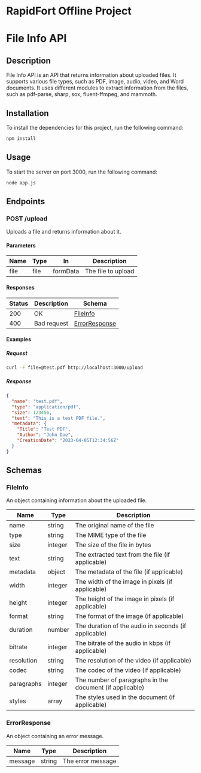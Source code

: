 # RapidFort Offline Project
# File Info API

## Description

File Info API is an API that returns information about uploaded files. It supports various file types, such as PDF, image, audio, video, and Word documents. It uses different modules to extract information from the files, such as pdf-parse, sharp, sox, fluent-ffmpeg, and mammoth.

## Installation

To install the dependencies for this project, run the following command:

```bash
npm install
```

## Usage

To start the server on port 3000, run the following command:

```bash
node app.js
```

## Endpoints

### POST /upload

Uploads a file and returns information about it.

#### Parameters

| Name | Type | In | Description |
| ---- | ---- | -- | ----------- |
| file | file | formData | The file to upload |

#### Responses

| Status | Description | Schema |
| ------ | ----------- | ------ |
| 200    | OK          | [FileInfo](#fileinfo) |
| 400    | Bad request | [ErrorResponse](#errorresponse) |

#### Examples

##### Request

```bash
curl -F file=@test.pdf http://localhost:3000/upload
```

##### Response

```json
{
  "name": "test.pdf",
  "type": "application/pdf",
  "size": 123456,
  "text": "This is a test PDF file.",
  "metadata": {
    "Title": "Test PDF",
    "Author": "John Doe",
    "CreationDate": "2023-04-05T12:34:56Z"
  }
}
```

## Schemas

### FileInfo

An object containing information about the uploaded file.

| Name       | Type   | Description                                      |
| ---------- | ------ | ------------------------------------------------ |
| name       | string | The original name of the file                    |
| type       | string | The MIME type of the file                        |
| size       | integer| The size of the file in bytes                    |
| text       | string | The extracted text from the file (if applicable) |
| metadata   | object | The metadata of the file (if applicable)         |
| width      | integer| The width of the image in pixels (if applicable) |
| height     | integer| The height of the image in pixels (if applicable)|
| format     | string | The format of the image (if applicable)          |
| duration   | number | The duration of the audio in seconds (if applicable)|
| bitrate    | integer| The bitrate of the audio in kbps (if applicable) |
| resolution | string | The resolution of the video (if applicable)      |
| codec      | string | The codec of the video (if applicable)           |
| paragraphs | integer| The number of paragraphs in the document (if applicable)|
| styles     | array  | The styles used in the document (if applicable)  |

### ErrorResponse

An object containing an error message.

| Name    | Type   | Description         |
| ------- | ------ | ------------------- |
| message | string | The error message   |

